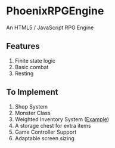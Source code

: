 # PhoenixRPGEngine
An HTML5 / JavaScript RPG Engine

## Features
1. Finite state logic
2. Basic combat
3. Resting

## To Implement
1.  Shop System
2.  Monster Class 
3.  Weighted Inventory System ([Example](https://gamedevelopment.tutsplus.com/articles/designing-an-rpg-inventory-system-that-fits-preliminary-steps--gamedev-14725))
4.  A storage chest for extra items
5.  Game Controller Support
6.  Adaptable screen sizing
